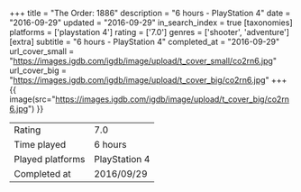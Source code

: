 +++
title = "The Order: 1886"
description = "6 hours - PlayStation 4"
date = "2016-09-29"
updated = "2016-09-29"
in_search_index = true
[taxonomies]
platforms = ['playstation 4']
rating = ['7.0']
genres = ['shooter', 'adventure']
[extra]
subtitle = "6 hours - PlayStation 4"
completed_at = "2016-09-29"
url_cover_small = "https://images.igdb.com/igdb/image/upload/t_cover_small/co2rn6.jpg"
url_cover_big = "https://images.igdb.com/igdb/image/upload/t_cover_big/co2rn6.jpg"
+++
{{ image(src="https://images.igdb.com/igdb/image/upload/t_cover_big/co2rn6.jpg") }}

|              |            |
| ------------ | ---------- |
| Rating       | 7.0 |
| Time played  | 6 hours |
| Played platforms    | PlayStation 4 |
| Completed at | 2016/09/29 |


